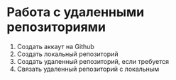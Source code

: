 # **Работа с удаленными репозиториями**
1. Создать аккаут на Github
2. Создать локальный репозиторий
3. Создать удаленный репозиторий, если требуется
4. Связать удаленный репозиторий с локальным

